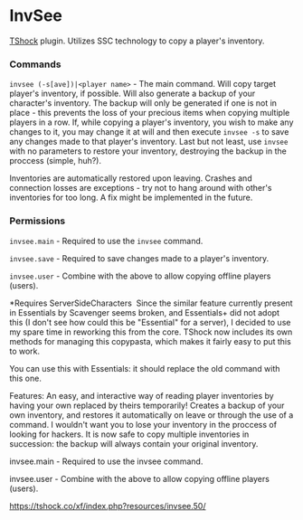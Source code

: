 InvSee
======
[TShock](https://github.com/NyxStudios/TShock/) plugin. Utilizes SSC technology to copy a player's inventory.


### Commands ###
`invsee (-s[ave])|<player name>` - The main command. Will copy target player's inventory, if possible. Will also generate a backup of your character's inventory. The backup will only be generated if one is not in place -  this prevents the loss of your precious items when copying multiple players in a row. If, while copying a player's inventory, you wish to make any changes to it, you may change it at will and then execute `invsee -s` to save any changes made to that player's inventory. Last but not least, use `invsee` with no parameters to restore your inventory, destroying the backup in the proccess (simple, huh?).

Inventories are automatically restored upon leaving. Crashes and connection losses are exceptions - try not to hang around with other's inventories for too long. A fix might be implemented in the future.


### Permissions ###
`invsee.main` - Required to use the `invsee` command.

`invsee.save` - Required to save changes made to a player's inventory.

`invsee.user` - Combine with the above to allow copying offline players (users).

*Requires ServerSideCharacters
​
Since the similar feature currently present in Essentials by Scavenger seems broken, and Essentials+ did not adopt this (I don't see how could this be "Essential" for a server), I decided to use my spare time in reworking this from the core. TShock now includes its own methods for managing this copypasta, which makes it fairly easy to put this to work.

You can use this with Essentials: it should replace the old command with this one.

Features: 
An easy, and interactive way of reading player inventories by having your own replaced by theirs temporarily!
Creates a backup of your own inventory, and restores it automatically on leave or through the use of a command. I wouldn't want you to lose your inventory in the proccess of looking for hackers.
It is now safe to copy multiple inventories in succession: the backup will always contain your original inventory.

invsee.main - Required to use the invsee command.

invsee.user - Combine with the above to allow copying offline players (users). 

https://tshock.co/xf/index.php?resources/invsee.50/
